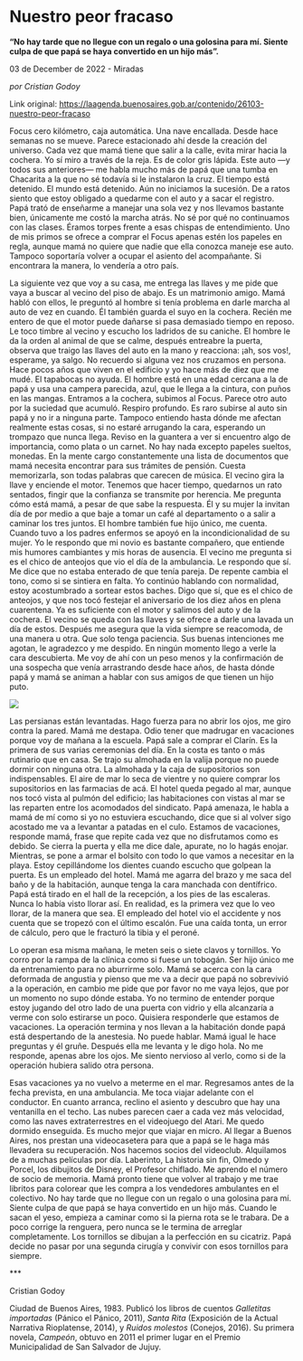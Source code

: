 # Nuestro peor fracaso

**“No hay tarde que no llegue con un regalo o una golosina para mí. Siente culpa de que papá se haya convertido en un hijo más”.**

03 de December de 2022 - Miradas

_por Cristian Godoy_

Link original: https://laagenda.buenosaires.gob.ar/contenido/26103-nuestro-peor-fracaso



Focus cero kilómetro, caja automática. Una nave encallada. Desde hace semanas no se mueve. Parece estacionado ahí desde la creación del universo. Cada vez que mamá tiene que salir a la calle, evita mirar hacia la cochera. Yo sí miro a través de la reja. Es de color gris lápida. Este auto —y todos sus anteriores— me habla mucho más de papá que una tumba en Chacarita a la que no sé todavía si le instalaron la cruz. El tiempo está detenido. El mundo está detenido. Aún no iniciamos la sucesión. De a ratos siento que estoy obligado a quedarme con el auto y a sacar el registro. Papá trató de enseñarme a manejar una sola vez y nos llevamos bastante bien, únicamente me costó la marcha atrás. No sé por qué no continuamos con las clases. Éramos torpes frente a esas chispas de entendimiento. Uno de mis primos se ofrece a comprar el Focus apenas estén los papeles en regla, aunque mamá no quiere que nadie que ella conozca maneje ese auto. Tampoco soportaría volver a ocupar el asiento del acompañante. Si encontrara la manera, lo vendería a otro país.




La siguiente vez que voy a su casa, me entrega las llaves y me pide que vaya a buscar al vecino del piso de abajo. Es un matrimonio amigo. Mamá habló con ellos, le preguntó al hombre si tenía problema en darle marcha al auto de vez en cuando. Él también guarda el suyo en la cochera. Recién me entero de que el motor puede dañarse si pasa demasiado tiempo en reposo. Le toco timbre al vecino y escucho los ladridos de su caniche. El hombre le da la orden al animal de que se calme, después entreabre la puerta, observa que traigo las llaves del auto en la mano y reacciona: ¡ah, sos vos!, esperame, ya salgo. No recuerdo si alguna vez nos cruzamos en persona. Hace pocos años que viven en el edificio y yo hace más de diez que me mudé. El tapabocas no ayuda. El hombre está en una edad cercana a la de papá y usa una campera parecida, azul, que le llega a la cintura, con puños en las mangas. Entramos a la cochera, subimos al Focus. Parece otro auto por la suciedad que acumuló. Respiro profundo. Es raro subirse al auto sin papá y no ir a ninguna parte. Tampoco entiendo hasta dónde me afectan realmente estas cosas, si no estaré arrugando la cara, esperando un trompazo que nunca llega. Reviso en la guantera a ver si encuentro algo de importancia, como plata o un carnet. No hay nada excepto papeles sueltos, monedas. En la mente cargo constantemente una lista de documentos que mamá necesita encontrar para sus trámites de pensión. Cuesta memorizarla, son todas palabras que carecen de música. El vecino gira la llave y enciende el motor. Tenemos que hacer tiempo, quedarnos un rato sentados, fingir que la confianza se transmite por herencia. Me pregunta cómo está mamá, a pesar de que sabe la respuesta. Él y su mujer la invitan día de por medio a que baje a tomar un café al departamento o a salir a caminar los tres juntos. El hombre también fue hijo único, me cuenta. Cuando tuvo a los padres enfermos se apoyó en la incondicionalidad de su mujer. Yo le respondo que mi novio es bastante compañero, que entiende mis humores cambiantes y mis horas de ausencia. El vecino me pregunta si es el chico de anteojos que vio el día de la ambulancia. Le respondo que sí. Me dice que no estaba enterado de que tenía pareja. De repente cambia el tono, como si se sintiera en falta. Yo continúo hablando con normalidad, estoy acostumbrado a sortear estos baches. Digo que sí, que es el chico de anteojos, y que nos tocó festejar el aniversario de los diez años en plena cuarentena. Ya es suficiente con el motor y salimos del auto y de la cochera. El vecino se queda con las llaves y se ofrece a darle una lavada un día de estos. Después me asegura que la vida siempre se reacomoda, de una manera u otra. Que solo tenga paciencia. Sus buenas intenciones me agotan, le agradezco y me despido. En ningún momento llego a verle la cara descubierta. Me voy de ahí con un peso menos y la confirmación de una sospecha que venía arrastrando desde hace años, de hasta dónde papá y mamá se animan a hablar con sus amigos de que tienen un hijo puto.




![](https://cdn.feater.me/files/images/716214/df446c68-1990-4ecd-9a53-337edab112a7.jpeg)




Las persianas están levantadas. Hago fuerza para no abrir los ojos, me giro contra la pared. Mamá me destapa. Odio tener que madrugar en vacaciones porque voy de mañana a la escuela. Papá sale a comprar el Clarín. Es la primera de sus varias ceremonias del día. En la costa es tanto o más rutinario que en casa. Se trajo su almohada en la valija porque no puede dormir con ninguna otra. La almohada y la caja de supositorios son indispensables. El aire de mar lo seca de vientre y no quiere comprar los supositorios en las farmacias de acá. El hotel queda pegado al mar, aunque nos tocó vista al pulmón del edificio; las habitaciones con vistas al mar se las reparten entre los acomodados del sindicato. Papá amenaza, le habla a mamá de mí como si yo no estuviera escuchando, dice que si al volver sigo acostado me va a levantar a patadas en el culo. Estamos de vacaciones, responde mamá, frase que repite cada vez que no disfrutamos como es debido. Se cierra la puerta y ella me dice dale, apurate, no lo hagás enojar. Mientras, se pone a armar el bolsito con todo lo que vamos a necesitar en la playa. Estoy cepillándome los dientes cuando escucho que golpean la puerta. Es un empleado del hotel. Mamá me agarra del brazo y me saca del baño y de la habitación, aunque tenga la cara manchada con dentífrico. Papá está tirado en el hall de la recepción, a los pies de las escaleras. Nunca lo había visto llorar así. En realidad, es la primera vez que lo veo llorar, de la manera que sea. El empleado del hotel vio el accidente y nos cuenta que se tropezó con el último escalón. Fue una caída tonta, un error de cálculo, pero que le fracturó la tibia y el peroné.




Lo operan esa misma mañana, le meten seis o siete clavos y tornillos. Yo corro por la rampa de la clínica como si fuese un tobogán. Ser hijo único me da entrenamiento para no aburrirme solo. Mamá se acerca con la cara deformada de angustia y pienso que me va a decir que papá no sobrevivió a la operación, en cambio me pide que por favor no me vaya lejos, que por un momento no supo dónde estaba. Yo no termino de entender porque estoy jugando del otro lado de una puerta con vidrio y ella alcanzaría a verme con solo estirarse un poco. Quisiera responderle que estamos de vacaciones. La operación termina y nos llevan a la habitación donde papá está despertando de la anestesia. No puede hablar. Mamá igual le hace preguntas y él gruñe. Después ella me levanta y le digo hola. No me responde, apenas abre los ojos. Me siento nervioso al verlo, como si de la operación hubiera salido otra persona.




Esas vacaciones ya no vuelvo a meterme en el mar. Regresamos antes de la fecha prevista, en una ambulancia. Me toca viajar adelante con el conductor. En cuanto arranca, reclino el asiento y descubro que hay una ventanilla en el techo. Las nubes parecen caer a cada vez más velocidad, como las naves extraterrestres en el videojuego del Atari. Me quedo dormido enseguida. Es mucho mejor que viajar en micro. Al llegar a Buenos Aires, nos prestan una videocasetera para que a papá se le haga más llevadera su recuperación. Nos hacemos socios del videoclub. Alquilamos de a muchas películas por día. Laberinto, La historia sin fin, Olmedo y Porcel, los dibujitos de Disney, el Profesor chiflado. Me aprendo el número de socio de memoria. Mamá pronto tiene que volver al trabajo y me trae libritos para colorear que les compra a los vendedores ambulantes en el colectivo. No hay tarde que no llegue con un regalo o una golosina para mí. Siente culpa de que papá se haya convertido en un hijo más. Cuando le sacan el yeso, empieza a caminar como si la pierna rota se le trabara. De a poco corrige la renguera, pero nunca se le termina de arreglar completamente. Los tornillos se dibujan a la perfección en su cicatriz. Papá decide no pasar por una segunda cirugía y convivir con esos tornillos para siempre.




\*\*\*




Cristian Godoy




Ciudad de Buenos Aires, 1983. Publicó los libros de cuentos *Galletitas importadas* (Pánico el Pánico, 2011), *Santa Rita* (Exposición de la Actual Narrativa Rioplatense, 2014), y *Ruidos molestos* (Conejos, 2016). Su primera novela, *Campeón*, obtuvo en 2011 el primer lugar en el Premio Municipalidad de San Salvador de Jujuy.



